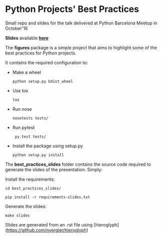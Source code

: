 Python Projects' Best Practices
===============================

Small repo and slides for the talk delivered at Python Barcelona Meetup in October'16

**Slides** available [**here**](https://github.com/esaezgil/pythonBestPractices/blob/master/Python%20Projects%20Best%20Practices.pdf) 

The **figures** package is a simple project that aims to highlight some of the best practices for Python projects.

It contains the required configuration to:

- Make a wheel

    ```python setup.py bdist_wheel```

- Use tox

    ```tox ```

- Run nose

    ```nosetests tests/```

- Run pytest

    ``` py.test tests/```

- Install the package using setup.py

    ```python setup.py install```

The **best_practices_slides** folder contains the source code required to generate the slides of the presentation.
Simply:

Install the requirements:

```
cd best_practices_slides/
```
  
```
pip install -r requirements-slides.txt
```
Generate the slides:
```
make slides
```

Slides are generated from an .rst file using [hieroglyph] (https://github.com/nyergler/hieroglyph)
